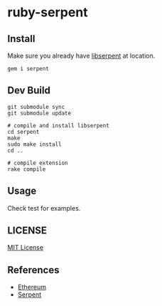 # ruby-serpent

## Install

Make sure you already have [libserpent](https://github.com/ethereum/serpent/tree/develop) at location.

```
gem i serpent
```

## Dev Build

```
git submodule sync
git submodule update

# compile and install libserpent
cd serpent
make
sudo make install
cd ..

# compile extension
rake compile
```

## Usage

Check test for examples.

## LICENSE

[MIT License](LICENSE)

## References

* [Ethereum](http://ethereum.org)
* [Serpent](https://github.com/ethereum/wiki/wiki/Serpent)

